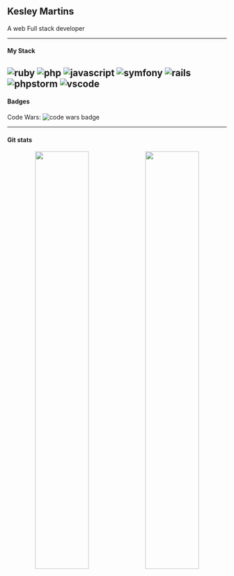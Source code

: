 ## Kesley Martins 
A web Full stack developer

---
#### My Stack
![ruby](https://img.shields.io/badge/ruby-1f2430?style=for-the-badge&logo=ruby)
![php](https://img.shields.io/badge/php-1f2430?style=for-the-badge&logo=php)
![javascript](https://img.shields.io/badge/javascript-1f2430?style=for-the-badge&logo=javascript)
![symfony](https://img.shields.io/badge/symfony-1f2430?style=for-the-badge&logo=symfony)
![rails](https://img.shields.io/badge/ruby_on_rails-1f2430?style=for-the-badge&logo=rubyonrails)
![phpstorm](https://img.shields.io/badge/php_storm-1f2430?style=for-the-badge&logo=phpstorm)
![vscode](https://img.shields.io/badge/vs_code-1f2430?style=for-the-badge&logo=visualstudiocode)
---
#### Badges
Code Wars: ![code wars badge](https://www.codewars.com/users/kesleymartins/badges/micro)

---
#### Git stats
<div style="text-align: center;">
    <img width="49.5%" src="https://github-readme-stats.vercel.app/api?username=kesleymartins&show_icons=true&theme=ayu-mirage">
    <img width="49.5%" src="https://github-readme-streak-stats.herokuapp.com/?user=kesleymartins&theme=ayu-mirage">
</div>
